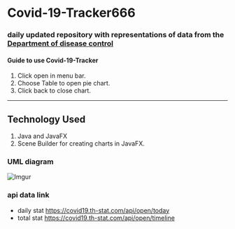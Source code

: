 # Covid-19-Tracker666

### daily updated repository with representations of data from the [Department of disease control](https://covid19.th-stat.com)

#### Guide to use Covid-19-Tracker
1. Click open in menu bar.
2. Choose Table to open pie chart.
3. Click back to close chart.


------
## Technology Used
1. Java and JavaFX 
2. Scene Builder for creating charts in JavaFX.

### UML diagram

![Imgur](https://i.imgur.com/vXd81aJ.png)


### api data link
- daily stat https://covid19.th-stat.com/api/open/today 
- total stat https://covid19.th-stat.com/api/open/timeline
  
 
